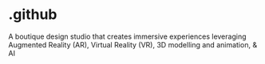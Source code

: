# .github
A boutique design studio that creates immersive experiences leveraging  Augmented Reality (AR), Virtual Reality (VR), 3D modelling and animation, &amp; AI
